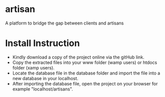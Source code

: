 # artisan
A platform to bridge the gap between clients and artisans

# Install Instruction
* Kindly download a copy of the project online via the gitHub link.
* Copy the extracted files into your www folder (wamp users) or htdocs folder (xamp users).
* Locate the database file in the database folder and import the file into a new database in your localhost.
* After importing the database file, open the project on your browser for example "localhost/artisans".
